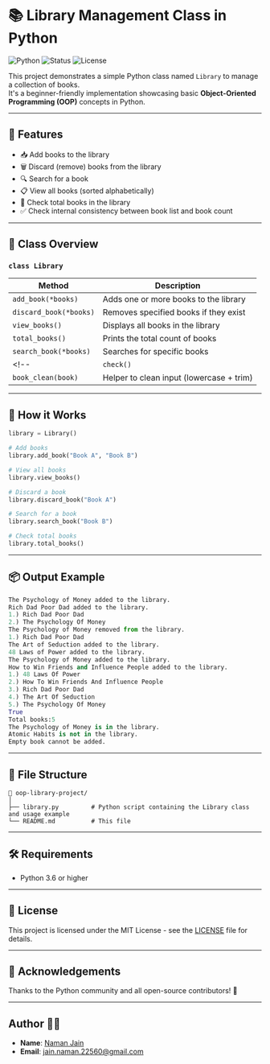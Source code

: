 # 📚 Library Management Class in Python

![Python](https://img.shields.io/badge/Python-3.12-blue?logo=python&logoColor=white)
![Status](https://img.shields.io/badge/Status-Improving-yellow)
![License](https://img.shields.io/badge/License-MIT-green)

This project demonstrates a simple Python class named `Library` to manage a collection of books.  
It's a beginner-friendly implementation showcasing basic **Object-Oriented Programming (OOP)** concepts in Python.

---

## 🚀 Features

- 📥 Add books to the library
- 🗑️ Discard (remove) books from the library
- 🔍 Search for a book
- 📋 View all books (sorted alphabetically)
- 🔢 Check total books in the library
- ✅ Check internal consistency between book list and book count

---

## 🧠 Class Overview

### `class Library`

| Method | Description |
|--------|-------------|
| `add_book(*books)` | Adds one or more books to the library |
| `discard_book(*books)` | Removes specified books if they exist |
| `view_books()` | Displays all books in the library |
| `total_books()` | Prints the total count of books |
| `search_book(*books)` | Searches for specific books |
<!-- | `check()` | Verifies internal consistency of book count | -->
| `book_clean(book)` | Helper to clean input (lowercase + trim) |

---

## 🧠 How it Works

```python
library = Library()

# Add books
library.add_book("Book A", "Book B")

# View all books
library.view_books()

# Discard a book
library.discard_book("Book A")

# Search for a book
library.search_book("Book B")

# Check total books
library.total_books()
```

---

## 📦 Output Example

```python
The Psychology of Money added to the library.
Rich Dad Poor Dad added to the library.
1.) Rich Dad Poor Dad
2.) The Psychology Of Money
The Psychology of Money removed from the library.
1.) Rich Dad Poor Dad
The Art of Seduction added to the library.
48 Laws of Power added to the library.
The Psychology of Money added to the library.
How to Win Friends and Influence People added to the library.
1.) 48 Laws Of Power
2.) How To Win Friends And Influence People
3.) Rich Dad Poor Dad
4.) The Art Of Seduction
5.) The Psychology Of Money
True
Total books:5
The Psychology of Money is in the library.
Atomic Habits is not in the library.
Empty book cannot be added.
```

---

## 📂 File Structure

```
📁 oop-library-project/
│
├── library.py         # Python script containing the Library class and usage example
└── README.md          # This file
```

---

## 🛠️ Requirements

- Python 3.6 or higher

---

## 📜 License
This project is licensed under the MIT License - see the [LICENSE](../LICENSE.txt) file for details.

---

## 🌟 Acknowledgements
Thanks to the Python community and all open-source contributors! 💛

---

## Author 🙋‍♂️
- **Name**: [Naman Jain](https://github.com/Naman-Jain-2256)
- **Email**: [jain.naman.22560@gmail.com](mailto:jain.naman.22560@gmail.com)
